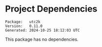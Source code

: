 # Project Dependencies
    Package:   utc2k
    Version:   0.11.0
    Generated: 2024-10-25 18:12:03 UTC

This package has no dependencies.
